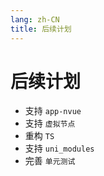 ```yaml
---
lang: zh-CN
title: 后续计划
---
```


# 后续计划

-   支持 `app-nvue`
-   支持 `虚拟节点`
-   重构 `TS`
-   支持 `uni_modules`
-   完善 `单元测试`
